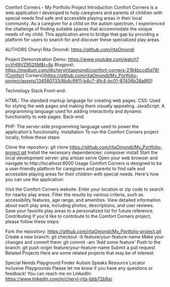 Comfort Corners - My Portfolio Project
Introduction
Comfort Corners is a web application I developed to help caregivers and parents of children with special needs find safe and accessible playing areas in their local community. As a caregiver for a child on the autism spectrum, I experienced the challenge of finding suitable spaces that accommodate the unique needs of my child. This application aims to bridge that gap by providing a platform for users to search for and discover these specialized play areas.

AUTHORS
Cheryl Rita Omondi: https://github.com/ritaOmondi 

Project Demonstration
Demo: https://www.youtube.com/watch?v=VHl9VZ9525M&t=8s
Blogpost: https://medium.com/@cherylritaomondi/comfort-corners-2194bccd5d78![Comfort Corners](https://github.com/ritaOmondi/My_Portfolio-project/assets/134580733/8b4c9911-b4c7-4fc4-bc01-87406b38a8f0)




Technology Stack
Front-end:

HTML: The standard markup language for creating web pages.
CSS: Used for styling the web pages and making them visually appealing.
JavaScript: A programming language used for adding interactivity and dynamic functionality to web pages.
Back-end:

PHP: The server-side programming language used to power the application's functionality.
Installation
To run the Comfort Corners project locally, follow these steps:

Clone the repository: git clone https://github.com/ritaOmondi/My_Portfolio-project.git
Install the necessary dependencies: composer install
Start the local development server: php artisan serve
Open your web browser and navigate to http://localhost:8000
Usage
Comfort Corners is designed to be a user-friendly platform for caregivers and parents to find safe and accessible playing areas for their children with special needs. Here's how you can use the application:

Visit the Comfort Corners website.
Enter your location or zip code to search for nearby play areas.
Filter the results by various criteria, such as accessibility features, age range, and amenities.
View detailed information about each play area, including photos, descriptions, and user reviews.
Save your favorite play areas to a personalized list for future reference.
Contributing
If you'd like to contribute to the Comfort Corners project, please follow these steps:

Fork the repository: https://github.com/ritaOmondi/My_Portfolio-project.git
Create a new branch: git checkout -b feature/your-feature-name
Make your changes and commit them: git commit -am 'Add some feature'
Push to the branch: git push origin feature/your-feature-name
Submit a pull request
Related Projects
Here are some related projects that may be of interest:

Special Needs Playground Finder
Autism Speaks Resource Locator
Inclusive Playgrounds
Please let me know if you have any questions or feedback! You can reach me on LinkedIn: https://www.linkedin.com/in/cheryl-rita-bbb72b9a/
